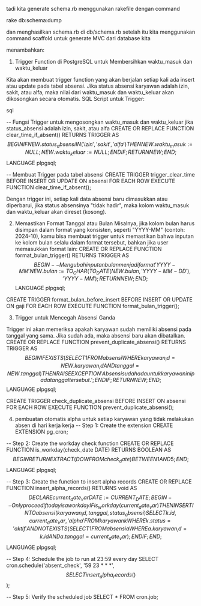 tadi kita generate schema.rb menggunakan rakefile dengan command

rake db:schema:dump

dan menghasilkan schema.rb di db/schema.rb
setelah itu kita menggunakan command scaffold untuk generate MVC dari database kita

menambahkan:

1. Trigger Function di PostgreSQL untuk Membersihkan waktu_masuk dan waktu_keluar

Kita akan membuat trigger function yang akan berjalan setiap kali ada insert atau update pada tabel absensi. Jika status absensi karyawan adalah izin, sakit, atau alfa, maka nilai dari waktu_masuk dan waktu_keluar akan dikosongkan secara otomatis.
SQL Script untuk Trigger:

sql

-- Fungsi Trigger untuk mengosongkan waktu_masuk dan waktu_keluar jika status_absensi adalah izin, sakit, atau alfa
CREATE OR REPLACE FUNCTION clear_time_if_absent()
RETURNS TRIGGER AS $$
BEGIN
    IF NEW.status_absensi IN ('izin', 'sakit', 'alfa') THEN
        NEW.waktu_masuk := NULL;
        NEW.waktu_keluar := NULL;
    END IF;
    RETURN NEW;
END;
$$ LANGUAGE plpgsql;

-- Membuat Trigger pada tabel absensi
CREATE TRIGGER trigger_clear_time
BEFORE INSERT OR UPDATE ON absensi
FOR EACH ROW
EXECUTE FUNCTION clear_time_if_absent();

Dengan trigger ini, setiap kali data absensi baru dimasukkan atau diperbarui, jika status absensinya "tidak hadir", maka kolom waktu_masuk dan waktu_keluar akan direset (kosong).

2. Memastikan Format Tanggal atau Bulan
Misalnya, jika kolom bulan harus disimpan dalam format yang konsisten, seperti "YYYY-MM" (contoh: 2024-10), kamu bisa membuat trigger untuk memastikan bahwa inputan ke kolom bulan selalu dalam format tersebut, bahkan jika user memasukkan format lain:
CREATE OR REPLACE FUNCTION format_bulan_trigger()
RETURNS TRIGGER AS $$
BEGIN
    -- Mengubah inputan bulan menjadi format 'YYYY-MM'
    NEW.bulan := TO_CHAR(TO_DATE(NEW.bulan, 'YYYY-MM-DD'), 'YYYY-MM');
    RETURN NEW;
END;
$$ LANGUAGE plpgsql;

CREATE TRIGGER format_bulan_before_insert
BEFORE INSERT OR UPDATE ON gaji
FOR EACH ROW
EXECUTE FUNCTION format_bulan_trigger();

3. Trigger untuk Mencegah Absensi Ganda

Trigger ini akan memeriksa apakah karyawan sudah memiliki absensi pada tanggal yang sama. Jika sudah ada, maka absensi baru akan dibatalkan.
CREATE OR REPLACE FUNCTION prevent_duplicate_absensi()
RETURNS TRIGGER AS $$
BEGIN
    IF EXISTS (
        SELECT 1 FROM absensi
        WHERE karyawan_id = NEW.karyawan_id
        AND tanggal = NEW.tanggal
    ) THEN
        RAISE EXCEPTION 'Absensi sudah ada untuk karyawan ini pada tanggal tersebut.';
    END IF;
    RETURN NEW;
END;
$$ LANGUAGE plpgsql;

CREATE TRIGGER check_duplicate_absensi
BEFORE INSERT ON absensi
FOR EACH ROW
EXECUTE FUNCTION prevent_duplicate_absensi();

4. pembuatan otomatis alpha untuk setiap karyawan yang tidak melakukan absen di hari kerja kerja
-- Step 1: Create the extension
CREATE EXTENSION pg_cron;

-- Step 2: Create the workday check function
CREATE OR REPLACE FUNCTION is_workday(check_date DATE)
RETURNS BOOLEAN AS $$
BEGIN
    RETURN EXTRACT(DOW FROM check_date) BETWEEN 1 AND 5;
END;
$$ LANGUAGE plpgsql;

-- Step 3: Create the function to insert alpha records
CREATE OR REPLACE FUNCTION insert_alpha_records()
RETURNS void AS $$
DECLARE
    current_date_var DATE := CURRENT_DATE;
BEGIN
    -- Only proceed if today is a workday
    IF is_workday(current_date_var) THEN
        INSERT INTO absensi (karyawan_id, tanggal, status_absensi)
        SELECT 
            k.id,
            current_date_var,
            'alpha'
        FROM karyawan k
        WHERE k.status = 'aktif'
        AND NOT EXISTS (
            SELECT 1 
            FROM absensi a 
            WHERE a.karyawan_id = k.id 
            AND a.tanggal = current_date_var
        );
    END IF;
END;
$$ LANGUAGE plpgsql;

-- Step 4: Schedule the job to run at 23:59 every day
SELECT cron.schedule('absent_check', '59 23 * * *', $$SELECT insert_alpha_records()$$);

-- Step 5: Verify the scheduled job
SELECT * FROM cron.job;


